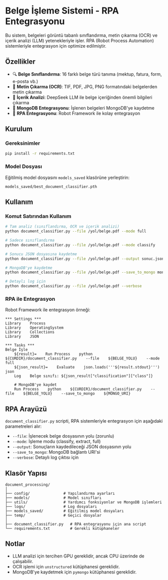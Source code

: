 # Belge İşleme Sistemi - RPA Entegrasyonu

Bu sistem, belgeleri görüntü tabanlı sınıflandırma, metin çıkarma (OCR) ve içerik analizi (LLM) yetenekleriyle işler. RPA (Robot Process Automation) sistemleriyle entegrasyon için optimize edilmiştir.

## Özellikler

- 🔍 **Belge Sınıflandırma**: 16 farklı belge türü tanıma (mektup, fatura, form, e-posta vb.)
- 📝 **Metin Çıkarma (OCR)**: TIF, PDF, JPG, PNG formatındaki belgelerden metin çıkarma
- 🤖 **İçerik Analizi**: DeepSeek LLM ile belge içeriğinden önemli bilgileri çıkarma
- 💾 **MongoDB Entegrasyonu**: İşlenen belgeleri MongoDB'ye kaydetme
- 🔄 **RPA Entegrasyonu**: Robot Framework ile kolay entegrasyon

## Kurulum

### Gereksinimler

```bash
pip install -r requirements.txt
```

### Model Dosyası

Eğitilmiş model dosyasını `models_saved` klasörüne yerleştirin:

```
models_saved/best_document_classifier.pth
```

## Kullanım

### Komut Satırından Kullanım

```bash
# Tam analiz (sınıflandırma, OCR ve içerik analizi)
python document_classifier.py --file /yol/belge.pdf --mode full

# Sadece sınıflandırma
python document_classifier.py --file /yol/belge.pdf --mode classify

# Sonucu JSON dosyasına kaydetme
python document_classifier.py --file /yol/belge.pdf --output sonuc.json

# MongoDB'ye kaydetme
python document_classifier.py --file /yol/belge.pdf --save_to_mongo mongodb://localhost:27017/

# Detaylı log için
python document_classifier.py --file /yol/belge.pdf --verbose
```

### RPA ile Entegrasyon

Robot Framework ile entegrasyon örneği:

```robot
*** Settings ***
Library    Process
Library    OperatingSystem
Library    Collections
Library    JSON

*** Tasks ***
Belge İşle
    ${result}=    Run Process    python    ${CURDIR}/document_classifier.py    --file    ${BELGE_YOLU}    --mode    full
    ${json_result}=    Evaluate    json.loads('''${result.stdout}''')    json
    Log    Belge sınıfı: ${json_result["classification"]["class"]}
    
    # MongoDB'ye kaydet
    Run Process    python    ${CURDIR}/document_classifier.py    --file    ${BELGE_YOLU}    --save_to_mongo    ${MONGO_URI}
```

## RPA Arayüzü

`document_classifier.py` scripti, RPA sistemleriyle entegrasyon için aşağıdaki parametreleri alır:

- `--file`: İşlenecek belge dosyasının yolu (zorunlu)
- `--mode`: İşleme modu (classify, extract, full)
- `--output`: Sonuçların kaydedileceği JSON dosyasının yolu
- `--save_to_mongo`: MongoDB bağlantı URI'si
- `--verbose`: Detaylı log çıktısı için

## Klasör Yapısı

```
document_processing/
│
├── config/               # Yapılandırma ayarları
├── models/               # Model sınıfları
├── utils/                # Yardımcı fonksiyonlar ve MongoDB işlemleri
├── logs/                 # Log dosyaları
├── models_saved/         # Eğitilmiş model dosyaları
├── temp/                 # Geçici dosyalar
│
├── document_classifier.py   # RPA entegrasyonu için ana script
└── requirements.txt         # Gerekli kütüphaneler
```

## Notlar

- LLM analizi için tercihen GPU gereklidir, ancak CPU üzerinde de çalışabilir.
- OCR işlemi için `unstructured` kütüphanesi gereklidir.
- MongoDB'ye kaydetmek için `pymongo` kütüphanesi gereklidir.
